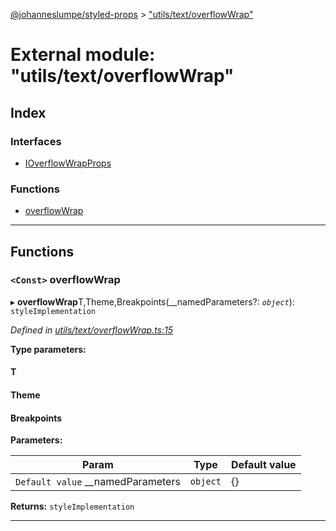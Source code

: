 [@johanneslumpe/styled-props](../README.md) > ["utils/text/overflowWrap"](../modules/_utils_text_overflowwrap_.md)

# External module: "utils/text/overflowWrap"

## Index

### Interfaces

* [IOverflowWrapProps](../interfaces/_utils_text_overflowwrap_.ioverflowwrapprops.md)

### Functions

* [overflowWrap](_utils_text_overflowwrap_.md#overflowwrap)

---

## Functions

<a id="overflowwrap"></a>

### `<Const>` overflowWrap

▸ **overflowWrap**T,Theme,Breakpoints(__namedParameters?: *`object`*): `styleImplementation`

*Defined in [utils/text/overflowWrap.ts:15](https://github.com/johanneslumpe/styled-props/blob/3abf398/src/utils/text/overflowWrap.ts#L15)*

**Type parameters:**

#### T 
#### Theme 
#### Breakpoints 
**Parameters:**

| Param | Type | Default value |
| ------ | ------ | ------ |
| `Default value` __namedParameters | `object` |  {} |

**Returns:** `styleImplementation`

___


